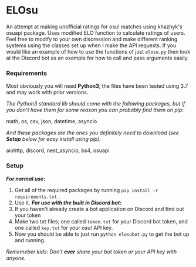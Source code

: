 # ELOsu
An attempt at making unofficial ratings for osu! matches using khazhyk's osuapi package. Uses modified ELO function to calculate ratings of users. Feel free to modify to your own discression and make different ranking systems using the classes set up when I make the API requests. If you would like an example of how to use the functions of just `elosu.py` then look at the Discord bot as an example for how to call and pass arguments easily.

### Requirements
Most obviously you will need **Python3**; the files have been tested using 3.7 and may work with prior versions.

*The Python3 standard lib should come with the following packages, but if you don't have them for some reason you can probably find them on pip:*

math, os, csv, json, datetime, asyncio

*And these packages are the ones you definitely need to download (see **Setup** below for easy install using pip).*

aiohttp, discord, nest_asyncio, bs4, osuapi

### Setup
***For normal use:***
1. Get all of the required packages by running `pip install -r requirements.txt` .
2. Use it.
***For use with the built in Discord bot:***
1. If you haven't already create a bot application on Discord and find out your token
2. Make two txt files; one called `token.txt` for your Discord bot token, and one called `key.txt` for your osu! API key.
3. Now you should be able to just run `python elosubot.py` to get the bot up and running.

*Rememeber kids: Don't **ever** share your bot token or your API key with anyone.*
